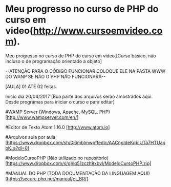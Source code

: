 # Meu progresso no curso de PHP do curso em video(http://www.cursoemvideo.com).
Meu progresso no curso de PHP do curso em video.[Curso básico, não incluso o de programação orientado a objeto]

--ATENÇÃO PARA O CÓDIGO FUNCIONAR COLOQUE ELE NA PASTA WWW DO WANP SE NÃO O PHP NÃO FUNCIONARÁ--

[AULA] 01 ATÉ 02 feitas.

Inicio dia 20/04/2017 [Boa parte dos arquivos serão amostrados aqui. Desde programas para iniciar o curso e para editar]

#WAMP Server (Windows, Apache, MySQL, PHP) [http://www.wampserver.com/en/]

#Editor de Texto
Atom 1.16.0 [http://www.atom.io]

#Arquivos aula por aula
[https://www.dropbox.com/sh/0i6mblmwpffedlc/AACnpIdeKqbIUTa7HTUapbK_a?dl=0]

#ModeloCursoPHP (Não utilizado no repositorio) [https://www.dropbox.com/s/gnlq51zczh8xbvl/ModeloCursoPHP.zip]

#MANUAL DO PHP (TODA DOCUMENTAÇÃO DA LINGUAGEM AQUI)
[https://secure.php.net/manual/pt_BR/]
